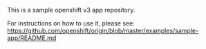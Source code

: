 This is a sample openshift v3 app repository.  

For instructions on how to use it, please see: https://github.com/openshift/origin/blob/master/examples/sample-app/README.md
